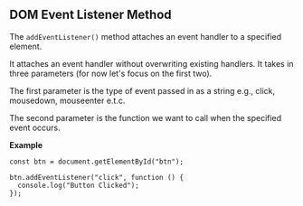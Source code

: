 ## DOM Event Listener Method
The `addEventListener()` method attaches an event handler to a specified element.

It attaches an event handler without overwriting existing handlers.
It takes in three parameters (for now let's focus on the first two).

The first parameter is the type of event passed in as a string e.g., click, mousedown, mouseenter e.t.c.

The second parameter is the function we want to call when the specified event occurs.

**Example**
```
const btn = document.getElementById("btn");

btn.addEventListener("click", function () {
  console.log("Button Clicked");
});
```
